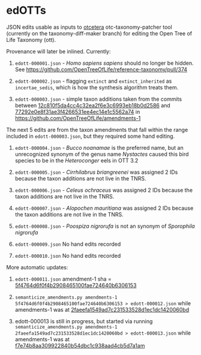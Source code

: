 edOTTs
======

JSON edits usable as inputs to [otcetera](https://github.com/OpenTreeOfLife/otcetera)
otc-taxonomy-patcher tool (currently on the taxonomy-diff-maker branch)
for editing the Open Tree of Life Taxonomy (ott).

Provenance will later be inlined. Currently:

  1. `edott-000001.json` - *Homo sapiens sapiens* should no longer be hidden. See https://github.com/OpenTreeOfLife/reference-taxonomy/pull/374

  2. `edott-000002.json` - flagging `extinct` and `extinct_inherited` as `incertae_sedis`, which is how the synthesis algorithm treats them.

  3. `edott-000003.json` - simple taxon additions taken from the commits between [12c810f5da4cc4c32ea2f6e3c6993eb18b0d2586](https://github.com/OpenTreeOfLife/amendments-1/commit/12c810f5da4cc4c32ea2f6e3c6993eb18b0d2586) and [77292e0e8f31ae3f4266531ee4ec14e1c5562a74](https://github.com/OpenTreeOfLife/amendments-1/commit/77292e0e8f31ae3f4266531ee4ec14e1c5562a74) in https://github.com/OpenTreeOfLife/amendments-1


The next 5 edits are from the taxon amendments that fall within the range included 
in `edott-000003.json`, but they required some hand editing.

  1. `edott-000004.json` - *Bucco noanamae* is the preferred name, but an unrecognized synonym of the genus name *Nystactes* caused this bird species to be in the *Heteroconger* eels in OTT 3.2

  2. `edott-000005.json` - *Cirrhilabrus briangreenei* was assigned 2 IDs because the taxon additions are not live in the TNRS.

  3. `edott-000006.json` - *Celeus ochraceus* was assigned 2 IDs because the taxon additions are not live in the TNRS.
  
  4. `edott-000007.json` - *Alopochen mauritiana* was assigned 2 IDs because the taxon additions are not live in the TNRS.

  5. `edott-000008.json` - *Poospiza nigrorufa* is not an synonym of *Sporophila nigrorufa*

  6. `edott-000009.json` No hand edits recorded

  7. `edott-000010.json` No hand edits recorded


More automatic updates:

  1. `edott-000011.json` amendment-1 sha = [5f4764d6f0f4b2908465100fae724640b6306153](https://github.com/OpenTreeOfLife/amendments-1/commit/5f4764d6f0f4b2908465100fae724640b6306153)

  2. `semanticize_amendments.py amendments-1 5f4764d6f0f4b2908465100fae724640b6306153 > edott-000012.json` while amendments-1 was at [2faeefa1549ad7c231533528d1ec1dc1420060bd](https://github.com/OpenTreeOfLife/amendments-1/commit/2faeefa1549ad7c231533528d1ec1dc1420060bd)

 3. edott-000013 is still in progress, but started via running  `semanticize_amendments.py amendments-1 2faeefa1549ad7c231533528d1ec1dc1420060bd > edott-000013.json` while amendments-1 was at [f7e74b8aa309922840b54dbc1c938aad4cb5d7a1am](https://github.com/OpenTreeOfLife/amendments-1/commit/f7e74b8aa309922840b54dbc1c938aad4cb5d7a1am)

